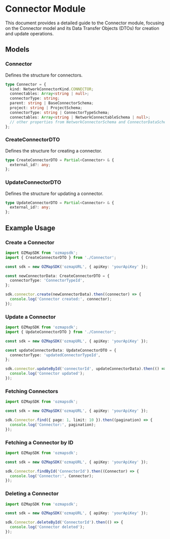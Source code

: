 # Connector Module

This document provides a detailed guide to the Connector module, focusing on the Connector model and its Data Transfer Objects (DTOs) for creation and update operations.

## Models

### Connector

Defines the structure for connectors.

```typescript
type Connector = {
  kind: NetworkConnectorKind.CONNECTOR;
  connectables: Array<string | null>;
  connectorType: string;
  parent: string | BaseConnectorSchema;
  project: string | ProjectSchema;
  connectorType: string | ConnectorTypeSchema;
  connectables: Array<string | NetworkConnectableSchema | null>;
  // other properties from NetworkConnectorSchema and ConnectorDataSchema
};
```

### CreateConnectorDTO

Defines the structure for creating a connector.

```typescript
type CreateConnectorDTO = Partial<Connector> & {
  external_id?: any;
};
```

### UpdateConnectorDTO

Defines the structure for updating a connector.

```typescript
type UpdateConnectorDTO = Partial<Connector> & {
  external_id?: any;
};
```

## Example Usage

### Create a Connector

```typescript
import OZMapSDK from 'ozmapsdk';
import { CreateConnectorDTO } from './Connector';

const sdk = new OZMapSDK('ozmapURL', { apiKey: 'yourApiKey' });

const newConnectorData: CreateConnectorDTO = {
  connectorType: 'ConnectorTypeId',
};

sdk.connector.create(newConnectorData).then((connector) => {
  console.log('Connector created:', connector);
});
```

### Update a Connector

```typescript
import OZMapSDK from 'ozmapsdk';
import { UpdateConnectorDTO } from './Connector';

const sdk = new OZMapSDK('ozmapURL', { apiKey: 'yourApiKey' });

const updateConnectorData: UpdateConnectorDTO = {
  connectorType: 'updatedConnectorTypeId',
};

sdk.connector.updateById('connectorId', updateConnectorData).then(() => {
  console.log('Connector updated');
});
```
### Fetching Connectors

```typescript
import OZMapSDK from 'ozmapsdk';

const sdk = new OZMapSDK('ozmapURL', { apiKey: 'yourApiKey' });

sdk.Connector.find({ page: 1, limit: 10 }).then((pagination) => {
  console.log('Connector:', pagination);
});
```

### Fetching a Connector by ID

```typescript
import OZMapSDK from 'ozmapsdk';

const sdk = new OZMapSDK('ozmapURL', { apiKey: 'yourApiKey' });

sdk.Connector.findById('ConnectorId').then((Connector) => {
  console.log('Connector:', Connector);
});
```

### Deleting a Connector

```typescript
import OZMapSDK from 'ozmapsdk';

const sdk = new OZMapSDK('ozmapURL', { apiKey: 'yourApiKey' });

sdk.Connector.deleteById('ConnectorId').then(() => {
  console.log('Connector deleted');
});
```